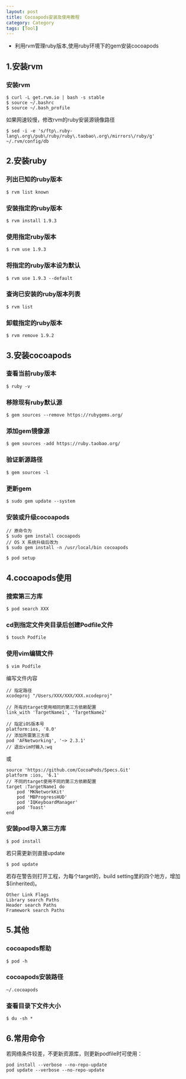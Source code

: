 ```yaml
---
layout: post
title: Cocoapods安装及使用教程
category: Category
tags: [Tool]
---
```



* 利用rvm管理ruby版本,使用ruby环境下的gem安装cocoapods



## 1.安装rvm

### 安装rvm

```
$ curl -L get.rvm.io | bash -s stable
$ source ~/.bashrc
$ source ~/.bash_profile
```

如果网速较慢，修改rvm的ruby安装源镜像路径

```
$ sed -i -e 's/ftp\.ruby-lang\.org\/pub\/ruby/ruby\.taobao\.org\/mirrors\/ruby/g' ~/.rvm/config/db
```


## 2.安装ruby


### 列出已知的ruby版本

```
$ rvm list known
```

### 安装指定的ruby版本

```
$ rvm install 1.9.3
```

### 使用指定ruby版本

```
$ rvm use 1.9.3
```

### 将指定的ruby版本设为默认

```
$ rvm use 1.9.3 --default
```

### 查询已安装的ruby版本列表

```
$ rvm list
```

### 卸载指定的ruby版本

```
$ rvm remove 1.9.2
```

## 3.安装cocoapods

### 查看当前ruby版本

```
$ ruby -v
```

### 移除现有ruby默认源

```
$ gem sources --remove https://rubygems.org/
```


### 添加gem镜像源

```
$ gem sources -add https://ruby.taobao.org/
```

### 验证新源路径

```
$ gem sources -l
```

### 更新gem

```
$ sudo gem update --system
```

### 安装或升级cocoapods

```
// 原命令为
$ sudo gem install cocoapods
// OS X 系统升级后改为
$ sudo gem install -n /usr/local/bin cocoapods

$ pod setup
```

## 4.cocoapods使用

### 搜索第三方库

```
$ pod search XXX
```

### cd到指定文件夹目录后创建Podfile文件

```
$ touch Podfile
```

### 使用vim编辑文件

```
$ vim Podfile
```

编写文件内容

```
// 指定路径
xcodeproj "/Users/XXX/XXX/XXX.xcodeproj"

// 所有的target使用相同的第三方依赖配置
link_with 'TargetName1', 'TargetName2'

// 指定iOS版本号
platform:ios, '8.0'
// 添加所需第三方库
pod 'AFNetworking', '~> 2.3.1'
// 退出vim时输入:wq
```

或

```
source 'https://github.com/CocoaPods/Specs.Git'
platform :ios, '6.1'
// 不同的target使用不同的第三方依赖配置 
target :TargetName1 do
    pod 'MKNetworkKit'
    pod 'MBProgressHUD'
    pod 'IQKeyboardManager'
    pod 'Toast'
end
```


### 安装pod导入第三方库

```
$ pod install
```

若只需更新则直接update

```
$ pod update
```

若存在警告则打开工程，为每个target的，build setting里的四个地方，增加$(inherited)。 

```
Other Link Flags 
Library search Paths
Header search Paths
Framework search Paths
```

## 5.其他

### cocoapods帮助

```
$ pod -h
```

### cocoapods安装路径

```
~/.cocoapods
```

### 查看目录下文件大小

```
$ du -sh *
```


## 6.常用命令

若网络条件较差，不更新资源库，则更新podfile时可使用：

```
pod install --verbose --no-repo-update
pod update --verbose --no-repo-update
```
